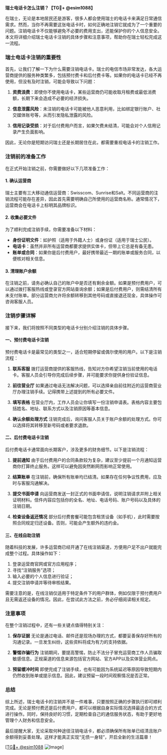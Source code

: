 **瑞士电话卡怎么注销？【TG💪+ @esim1088】**

在瑞士，无论是本地居民还是游客，很多人都会使用瑞士的电话卡来满足日常通信需求。然而，当你不再需要这张电话卡时，如何正确地注销它就成为了一个重要的问题。注销电话卡不仅能够避免不必要的费用支出，还能保护你的个人信息安全。本文将详细介绍瑞士电话卡注销的具体步骤和注意事项，帮助你在瑞士轻松完成这一流程。

### 瑞士电话卡注销的重要性

首先，让我们了解一下为什么需要注销电话卡。瑞士的电信市场非常发达，各大运营商提供的服务种类繁多，包括预付费卡和后付费卡等。如果你的电话卡已经不再使用，但没有及时注销，可能会导致以下问题：

1. **资费浪费**：即使你不使用电话卡，某些运营商仍可能收取月租费或最低消费额，长期下来会造成不必要的经济损失。
   
2. **信息泄露风险**：未注销的电话卡可能被他人恶意利用，比如绑定银行账户、社交媒体账号等，从而引发隐私泄露的风险。
   
3. **信用记录受损**：对于后付费用户而言，如果欠费未结清，可能会对个人信用记录产生负面影响。

因此，无论你是短期访问瑞士还是长期居住在此，都需要重视电话卡的注销工作。

### 注销前的准备工作

在正式开始注销之前，你需要做好以下几项准备工作：

#### 1. 确认运营商
瑞士主要有三大移动通信运营商：Swisscom、Sunrise和Salt。不同运营商的注销流程可能存在差异，因此首先需要明确自己所使用的运营商名称。通常情况下，运营商会在电话卡上标明其品牌标识。

#### 2. 收集必要文件
为了顺利完成注销手续，你需要准备以下材料：
   - **身份证明文件**：如护照（适用于外籍人士）或身份证（适用于瑞士公民）。
   - **电话卡**：虽然并非所有运营商都要求提供实体卡，但带上它总是有备无患。
   - **账单或合同**：如果你是后付费用户，最好携带最近一期的账单或服务合同，以便核对相关信息。

#### 3. 清理账户余额
在注销之前，请务必确认自己的账户中是否还有剩余金额。如果是预付费用户，可以通过拨打客服热线或登录官方网站查询余额；如果是后付费用户，则需结清所有未支付账单。部分运营商允许将余额转移到其他号码或直接退还现金，具体操作可咨询客服人员。

### 注销步骤详解

接下来，我们将按照不同类型的电话卡分别介绍注销的具体步骤。

#### 一、预付费电话卡注销

预付费电话卡是最常见的类型之一，适合短期停留或偶尔使用的用户。以下是注销流程：

1. **联系客服**
   拨打运营商提供的客服热线，告知对方你希望注销当前使用的电话卡。客服人员会引导你完成后续步骤，并可能要求你提供身份验证信息。

2. **前往营业厅**
   如果通过电话无法解决问题，可以选择亲自前往附近的运营商营业厅办理注销手续。记得携带上述提到的所有必要文件。

3. **填写表格**
   在营业厅内，工作人员会让你填写一份注销申请表。表格内容主要包括姓名、地址、联系方式以及注销原因等基本信息。

4. **确认余额处理方式**
   注销完成后，询问客服人员关于账户余额的处理方式。你可以选择将其转移至新号码或者要求退款。

#### 二、后付费电话卡注销

后付费电话卡通常面向长期客户，涉及更多的财务细节。以下是注销流程：

1. **提前通知**
   由于后付费用户的合同条款较为复杂，建议至少提前一个月通知运营商你打算终止服务。这样可以避免因突然断网而影响正常使用。

2. **结算账单**
   在注销前，确保所有账单均已结清。如果存在任何争议性费用，应及时与客服沟通解决。

3. **提交书面申请**
   向运营商发送一封正式的书面申请信，说明注销请求并附上相关证明材料。信件内容应包括你的全名、地址、电话号码、账户号码以及具体的注销日期。

4. **检查设备返还情况**
   部分后付费套餐可能包含租赁设备（如手机），此时需要按照合同规定归还设备。否则，可能会产生额外的违约金。

#### 三、在线自助注销

随着科技的发展，许多运营商已经开通了在线注销渠道，方便用户足不出户就能完成整个过程。具体操作如下：

1. 登录运营商官网或官方应用程序；
2. 寻找“注销服务”选项；
3. 输入必要的个人信息进行验证；
4. 提交注销申请并等待审核结果。

需要注意的是，在线注销仅适用于特定条件下的用户群体，例如仅限于预付费用户且无需返还设备的情况。因此，在尝试此方法之前，务必仔细阅读相关规定。

### 注意事项

在整个注销过程中，还有一些关键点值得特别关注：

1. **保存证据**
   无论是通过电话、邮件还是现场办理的方式，都要妥善保存好所有的沟通记录。一旦发生纠纷，这些资料将成为有力的支持依据。

2. **警惕诈骗行为**
   注销期间，要提高警惕，防止不法分子冒充运营商工作人员骗取敏感信息。正规渠道的信息来源包括官方网站、官方APP以及实体营业网点。

3. **预留缓冲时间**
   即使完成了注销手续，也有可能因为系统延迟等原因导致短期内仍然收到账单或提示信息。因此，建议预留一段时间观察情况是否正常。

### 总结

综上所述，瑞士电话卡的注销并不是一件难事，只要按照正确的步骤执行即可顺利完成。无论是预付费还是后付费用户，都可以根据自身实际情况选择最适合的方式进行操作。同时，保持良好的习惯，定期检查自己的通信服务状态，有助于更好地管理个人财务和信息安全。

最后提醒大家，无论采取何种途径注销电话卡，都必须确保所有账单已结清且账户余额得到妥善处理。这样才能真正实现“无债一身轻”，开启全新的生活篇章！

[[TG💪+ @esim1088](https://t.me/s/esim1088) ![Image](https://i.postimg.cc/4NQfJmqS/Snipaste-2025-05-13-00-14-12.png)]